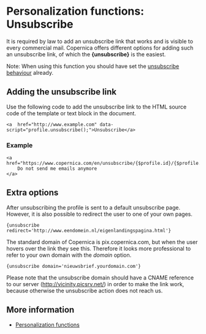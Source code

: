 # Personalization functions: Unsubscribe

It is required by law to add an unsubscribe link that works and 
is visible to every commercial mail. Copernica offers different options 
for adding such an unsubscribe link, of which the **{unsubscribe}** is 
the easiest.

Note: When using this function you should have set the [unsubscribe behaviour](./database-unsubscribe-behavior) 
already.

## Adding the unsubscribe link

Use the following code to add the unsubscribe link to the HTML source 
code of the template or text block in the document.

    <a  href="http://www.example.com" data-script="profile.unsubscribe();">Unsubscribe</a>

### Example

    <a href="https://www.copernica.com/en/unsubscribe/{$profile.id}/{$profile.code}/">
        Do not send me emails anymore
    </a>

## Extra options

After unsubscribing the profile is sent to a default unsubscribe page. 
However, it is also possible to redirect the user to one of your own pages.

`{unsubscribe redirect='http://www.eendomein.nl/eigenlandingspagina.html'}`

The standard domain of Copernica is pix.copernica.com, but when the user 
hovers over the link they see this. Therefore it looks more professional 
to refer to your own domain with the *domain* option.

`{unsubscribe domain='nieuwsbrief.yourdomain.com'}`

Please note that the unsubscribe domain should have a CNAME reference to 
our server (http://vicinity.picsrv.net/) in order to make the link work, 
because otherwise the unsubscribe action does not reach us.

## More information

* [Personalization functions](./personalization-functions)
